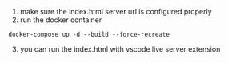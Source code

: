 1. make sure the index.html server url is configured properly
2. run the docker container
```
docker-compose up -d --build --force-recreate
```
3. you can run the index.html with vscode live server extension